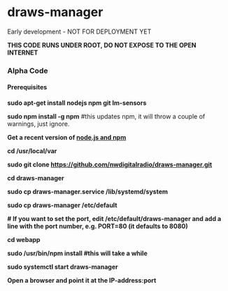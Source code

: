 # draws-manager
Early development - NOT FOR DEPLOYMENT YET

<b>THIS CODE RUNS UNDER ROOT, DO NOT EXPOSE TO THE OPEN INTERNET</b>

<h3>Alpha Code</h3>
<h4>Prerequisites</h4>
<b>sudo apt-get install nodejs npm git lm-sensors</b>

<b>sudo npm install -g npm</b>   #this updates npm, it will throw a couple of warnings, just ignore.

<b>Get a recent version of <a href="https://www.instructables.com/id/Install-Nodejs-and-Npm-on-Raspberry-Pi/" target="new">node.js and npm</a><b>

<b>cd /usr/local/var</b>

<b>sudo git clone https://github.com/nwdigitalradio/draws-manager.git</b>

<b>cd draws-manager</b>

<b>sudo cp draws-manager.service /lib/systemd/system</b>

<b>sudo cp draws-manager /etc/default</b>

<p># If you want to set the port, edit /etc/default/draws-manager and add a line with the port number, e.g. PORT=80 (it defaults to 8080)</p>

<b>cd webapp</b>

<b>sudo /usr/bin/npm install</b>  #this will take a while


<b>sudo systemctl start draws-manager</b>

Open a browser and point it at the IP-address:port

